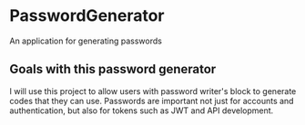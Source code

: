 # PasswordGenerator
An application for generating passwords

## Goals with this password generator
I will use this project to allow users with password writer's block to generate codes that they can use. Passwords are important not just for accounts and authentication, but also for tokens such as JWT and API development.